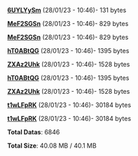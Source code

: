 [**6UYLYySm**](/data/6UYLYySm.txt) (28/01/23 - 10:46)- 131 bytes

[**MeF2SGSn**](/data/MeF2SGSn.txt) (28/01/23 - 10:46)- 829 bytes

[**MeF2SGSn**](/data/MeF2SGSn.txt) (28/01/23 - 10:46)- 829 bytes

[**hT0ABtQG**](/data/hT0ABtQG.txt) (28/01/23 - 10:46)- 1395 bytes

[**ZXAz2Uhk**](/data/ZXAz2Uhk.txt) (28/01/23 - 10:46)- 1528 bytes

[**hT0ABtQG**](/data/hT0ABtQG.txt) (28/01/23 - 10:46)- 1395 bytes

[**ZXAz2Uhk**](/data/ZXAz2Uhk.txt) (28/01/23 - 10:46)- 1528 bytes

[**t1wLFpRK**](/data/t1wLFpRK.txt) (28/01/23 - 10:46)- 30184 bytes

[**t1wLFpRK**](/data/t1wLFpRK.txt) (28/01/23 - 10:46)- 30184 bytes

**Total Datas**: 6846

**Total Size**: 40.08 MB / 40.1 MB